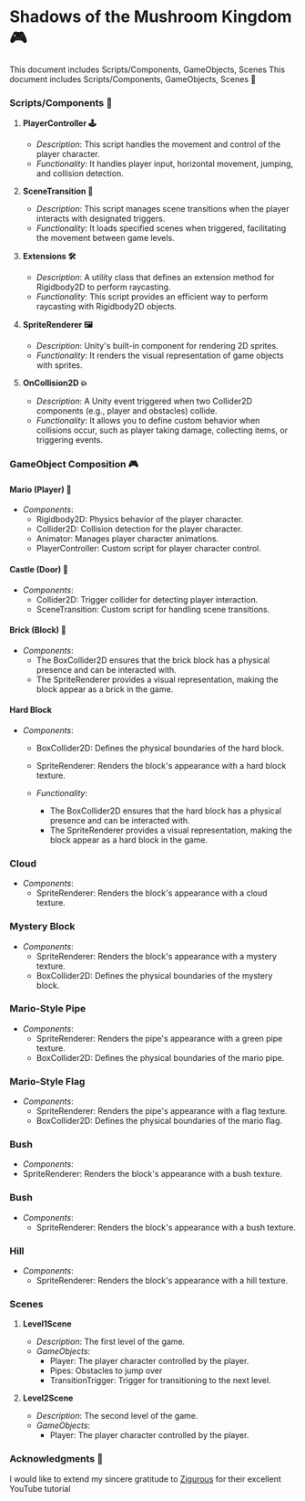 # Shadows of the Mushroom Kingdom 🎮

This document includes Scripts/Components, GameObjects, Scenes
This document includes Scripts/Components, GameObjects, Scenes 📝

### Scripts/Components 🧩

1. **PlayerController 🕹️**

   - *Description*: This script handles the movement and control of the player character.
   - *Functionality*: It handles player input, horizontal movement, jumping, and collision detection.

2. **SceneTransition 🚀**

   - *Description*: This script manages scene transitions when the player interacts with designated triggers.
   - *Functionality*: It loads specified scenes when triggered, facilitating the movement between game levels.

3. **Extensions 🛠️**

   - *Description*: A utility class that defines an extension method for Rigidbody2D to perform raycasting.
   - *Functionality*: This script provides an efficient way to perform raycasting with Rigidbody2D objects.

4. **SpriteRenderer 🖼️**

   - *Description*: Unity's built-in component for rendering 2D sprites.
   - *Functionality*: It renders the visual representation of game objects with sprites.

5. **OnCollision2D 💥**

   - *Description*: A Unity event triggered when two Collider2D components (e.g., player and obstacles) collide.
   - *Functionality*: It allows you to define custom behavior when collisions occur, such as player taking damage, collecting items, or triggering events.

### GameObject Composition 🎮

#### Mario (Player) 🧍

- *Components*:
  - Rigidbody2D: Physics behavior of the player character.
  - Collider2D: Collision detection for the player character.
  - Animator: Manages player character animations.
  - PlayerController: Custom script for player character control.

#### Castle (Door) 🏰

- *Components*:
  - Collider2D: Trigger collider for detecting player interaction.
  - SceneTransition: Custom script for handling scene transitions.

#### Brick (Block) 🧱

- *Components*:
    - The BoxCollider2D ensures that the brick block has a physical presence and can be interacted with.
    - The SpriteRenderer provides a visual representation, making the block appear as a brick in the game.

#### Hard Block

- *Components*:
  - BoxCollider2D: Defines the physical boundaries of the hard block.
  - SpriteRenderer: Renders the block's appearance with a hard block texture.

  - *Functionality*:
    - The BoxCollider2D ensures that the hard block has a physical presence and can be interacted with.
    - The SpriteRenderer provides a visual representation, making the block appear as a hard block in the game.

### Cloud 

- *Components*:
  - SpriteRenderer: Renders the block's appearance with a cloud texture.

### Mystery Block

- *Components*:
  - SpriteRenderer: Renders the block's appearance with a mystery texture.
  - BoxCollider2D: Defines the physical boundaries of the mystery block.

 ### Mario-Style Pipe

- *Components*:
  - SpriteRenderer: Renders the pipe's appearance with a green pipe texture.
  - BoxCollider2D: Defines the physical boundaries of the mario pipe.

### Mario-Style Flag

- *Components*:
  - SpriteRenderer: Renders the pipe's appearance with a flag texture.
  - BoxCollider2D: Defines the physical boundaries of the mario flag.

### Bush 

- *Components*:
- SpriteRenderer: Renders the block's appearance with a bush texture.

### Bush 

- *Components*:
  - SpriteRenderer: Renders the block's appearance with a bush texture.

### Hill 

- *Components*:
  - SpriteRenderer: Renders the block's appearance with a hill texture.

### Scenes

1. **Level1Scene**

   - *Description*: The first level of the game.
   - *GameObjects*:
     - Player: The player character controlled by the player.
     - Pipes: Obstacles to jump over
     - TransitionTrigger: Trigger for transitioning to the next level.

2. **Level2Scene**

   - *Description*: The second level of the game.
   - *GameObjects*:
     - Player: The player character controlled by the player.

### Acknowledgments 🙌

I would like to extend my sincere gratitude to [Zigurous](https://www.youtube.com/watch?v=GCkq6XqyJZg&list=PLqlFiJjSZ2x1mrMpSQgYdRm8PyWRTg6He&index=1&ab_channel=Zigurous) for their excellent YouTube tutorial
